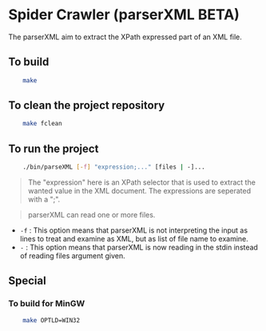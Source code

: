 # Spider Crawler (parserXML BETA)

The parserXML aim to extract the XPath expressed part of an XML file.

## To build
```bash
    make
```
## To clean the project repository
```bash
    make fclean
```
## To run the project
```bash
    ./bin/parseXML [-f] "expression;..." [files | -]...
```
> The "expression" here is an XPath selector that is used to extract the wanted value in the XML document. The expressions are seperated with a ";".

> parserXML can read one or more files.

- `-f` : This option means that parserXML is not interpreting the input as lines to treat and examine as XML, but as list of file name to examine.
- `-` : This option means that parserXML is now reading in the stdin instead of reading files argument given.

## Special
### To build for MinGW
```bash
	make OPTLD=WIN32
```